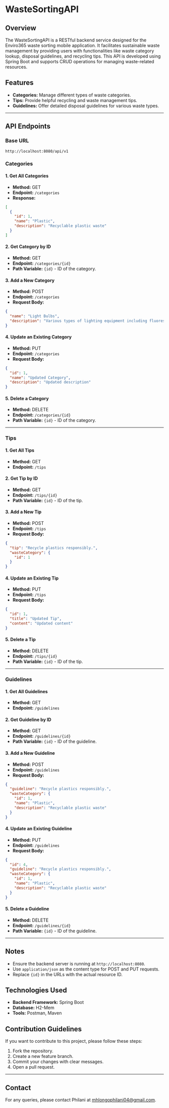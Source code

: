# WasteSortingAPI

## Overview
The WasteSortingAPI is a RESTful backend service designed for the Enviro365 waste sorting mobile application. It facilitates sustainable waste management by providing users with functionalities like waste category lookup, disposal guidelines, and recycling tips. This API is developed using Spring Boot and supports CRUD operations for managing waste-related resources.

## Features
- **Categories:** Manage different types of waste categories.
- **Tips:** Provide helpful recycling and waste management tips.
- **Guidelines:** Offer detailed disposal guidelines for various waste types.

---

## API Endpoints

### Base URL
`http://localhost:8080/api/v1`

### Categories

#### 1. Get All Categories
- **Method:** GET
- **Endpoint:** `/categories`
- **Response:**
```json
[
  {
    "id": 1,
    "name": "Plastic",
    "description": "Recyclable plastic waste"
  }
]
```

#### 2. Get Category by ID
- **Method:** GET
- **Endpoint:** `/categories/{id}`
- **Path Variable:** `{id}` - ID of the category.

#### 3. Add a New Category
- **Method:** POST
- **Endpoint:** `/categories`
- **Request Body:**
```json
{
  "name": "Light Bulbs",
  "description": "Various types of lighting equipment including fluorescent and LED"
}
```

#### 4. Update an Existing Category
- **Method:** PUT
- **Endpoint:** `/categories`
- **Request Body:**
```json
{
  "id": 1,
  "name": "Updated Category",
  "description": "Updated description"
}
```

#### 5. Delete a Category
- **Method:** DELETE
- **Endpoint:** `/categories/{id}`
- **Path Variable:** `{id}` - ID of the category.

---

### Tips

#### 1. Get All Tips
- **Method:** GET
- **Endpoint:** `/tips`

#### 2. Get Tip by ID
- **Method:** GET
- **Endpoint:** `/tips/{id}`
- **Path Variable:** `{id}` - ID of the tip.

#### 3. Add a New Tip
- **Method:** POST
- **Endpoint:** `/tips`
- **Request Body:**
```json
{
  "tip": "Recycle plastics responsibly.",
  "wasteCategory": {
    "id": 1
  }
}
```

#### 4. Update an Existing Tip
- **Method:** PUT
- **Endpoint:** `/tips`
- **Request Body:**
```json
{
  "id": 1,
  "title": "Updated Tip",
  "content": "Updated content"
}
```

#### 5. Delete a Tip
- **Method:** DELETE
- **Endpoint:** `/tips/{id}`
- **Path Variable:** `{id}` - ID of the tip.

---

### Guidelines

#### 1. Get All Guidelines
- **Method:** GET
- **Endpoint:** `/guidelines`

#### 2. Get Guideline by ID
- **Method:** GET
- **Endpoint:** `/guidelines/{id}`
- **Path Variable:** `{id}` - ID of the guideline.

#### 3. Add a New Guideline
- **Method:** POST
- **Endpoint:** `/guidelines`
- **Request Body:**
```json
{
  "guideline": "Recycle plastics responsibly.",
  "wasteCategory": {
    "id": 1,
    "name": "Plastic",
    "description": "Recyclable plastic waste"
  }
}
```

#### 4. Update an Existing Guideline
- **Method:** PUT
- **Endpoint:** `/guidelines`
- **Request Body:**
```json
{
  "id": 4,
  "guideline": "Recycle plastics responsibly.",
  "wasteCategory": {
    "id": 1,
    "name": "Plastic",
    "description": "Recyclable plastic waste"
  }
}
```

#### 5. Delete a Guideline
- **Method:** DELETE
- **Endpoint:** `/guidelines/{id}`
- **Path Variable:** `{id}` - ID of the guideline.

---

## Notes

- Ensure the backend server is running at `http://localhost:8080`.
- Use `application/json` as the content type for POST and PUT requests.
- Replace `{id}` in the URLs with the actual resource ID.

## Technologies Used
- **Backend Framework:** Spring Boot
- **Database:** H2-Mem
- **Tools:** Postman, Maven

## Contribution Guidelines
If you want to contribute to this project, please follow these steps:
1. Fork the repository.
2. Create a new feature branch.
3. Commit your changes with clear messages.
4. Open a pull request.

---

## Contact
For any queries, please contact Philani at [mhlongophilani04@gmail.com](mailto:mhlongophilani04@gmail.com).

